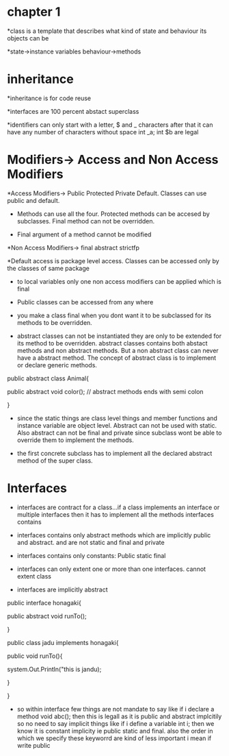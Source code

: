 # chapter 1
*class is a template that describes what kind of state and behaviour its objects can be

*state->instance variables
behaviour->methods


# inheritance
*inheritance is for code reuse

*interfaces are 100 percent abstact superclass

*identifiers can only start with a letter, $ and _ characters after that it can have any number of characters without space
int _a; int $b  are legal


# Modifiers-> Access and Non Access Modifiers

*Access Modifiers-> Public Protected Private Default. Classes can use public and default. 

* Methods can use all the four. Protected methods can be accesed by subclasses. Final method can not be overridden.

* Final argument of a method cannot be modified

*Non Access Modifiers-> final abstract strictfp

*Default access is package level access. Classes can be accessed only by the classes of same package

* to local variables only one non access modifiers can be applied which is final

* Public classes can be accessed from any where

* you make a class final when you dont want it to be subclassed for its methods to be overridden. 

* abstract classes can not be instantiated they are only to be extended for its method to be overridden. abstract classes contains both abstact methods and non abstract methods. But a non abstract class can never have a abstract method. The concept of abstract class is to implement or declare generic methods. 

public abstract class Animal{

  public abstract void color(); // abstract methods ends with semi colon
  
}
* since the static things are class level things and member functions and instance variable are object level. Abstract can not be used with static. Also abstract can not be final and private since subclass wont be able to override them to implement the methods.

* the first concrete subclass has to implement all the declared abstract method of the super class.

# Interfaces
* interfaces are contract for a class...if a class implements an interface or multiple interfaces then it has to implement all the methods interfaces contains

* interfaces contains only abstract methods which are implicitly public and abstract. and are not static and final and private

* interfaces contains only constants: Public static final

* interfaces can only extent one or more than one interfaces. cannot extent class

* interfaces are implicitly abstract

public interface honagaki{

  public abstract void runTo();
  
}

public class jadu implements honagaki{

  public void runTo(){
  
   system.Out.Println("this is jandu);
   
  }

}

* so within interface few things are not mandate to say like if i declare a method  void abc(); then this is legall as it is public and abstract implcitily so no need to say implicit things like if i define a variable int i; then we know it is constant implicity ie public static and final. also the order in which we specify these keyworrd are kind of less important i mean if write public 











